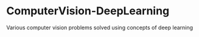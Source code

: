 # ComputerVision-DeepLearning
Various computer vision problems solved using concepts of deep learning
